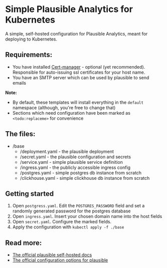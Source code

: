 # Simple Plausible Analytics for Kubernetes
A simple, self-hosted configuration for Plausible Analytics, meant for deploying to Kubernetes.

## Requirements:
- You have installed [Cert-manager](https://cert-manager.io/docs/) - optional (yet recommended). Responsible for auto-issuing ssl certificates for your host name. 
- You have an SMTP server which can be used by plausible to send emails

**Note:**
- By default, these templates will install everything in the `default` namespace (although, you're free to change that)
- Sections which need configuration have been marked as `<todo:replaceme>` for convenience

## The files:
- /base
  - /deployment.yaml       - the plausible deployment
  - /secret.yaml           - the plausible configuration and secrets 
  - /service.yaml          - simple plausible service definition 
  - /ingress.yaml          - the publicly accessible ingress config
  - /postgres.yaml         - simple postgres db instance from scratch
  - /clickhouse.yaml       - simple clickhouse db instance from scratch

## Getting started
1. Open `postgress.yaml`. Edit the `POSTGRES_PASSWORD` field and set a randomly generated password for the postgres database
2. Open `ingress.yaml`. Insert your chosen domain name into the host fields 
3. Open `secret.yaml`. Configure the marked fields.
4. Apply the configuration with `kubectl apply -f ./base`

## Read more:
- [The official plausible self-hosted docs](https://plausible.io/docs/self-hosting)
- [The official configuration options for plausible](https://plausible.io/docs/self-hosting-configuration)
